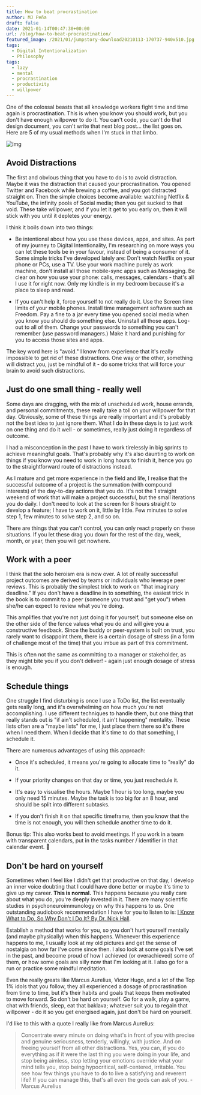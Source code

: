 ```yaml
---
title: How to beat procrastination
author: MJ Peña
draft: false
date: 2021-01-14T00:47:30+00:00
url: /blog/how-to-beat-procrastination/
featured_image: /2021/01/jumpstory-download20210113-170737-940x510.jpg
tags:
  - Digital Intentionalization
  - Philosophy
tags:
  - lazy
  - mental
  - procrastination
  - productivity
  - willpower
---
```


One of the colossal beasts that all knowledge workers fight time and time again is procrastination. This is when you know you should work, but you don't have enough willpower to do it. You can't code, you can't do that design document, you can't write that next blog post... the list goes on. Here are 5 of my usual methods when I'm stuck in that limbo.

![img](/2021/01/jumpstory-download20210113-170737-1024x682.jpg)

## Avoid Distractions

The first and obvious thing that you have to do is to avoid distraction. Maybe it was the distraction that caused your procrastination. You opened Twitter and Facebook while brewing a coffee, and you got distracted straight on. Then the simple choices become available: watching Netflix & YouTube, the infinity pools of Social media; then you get sucked to that void. These take willpower, and if you let it get to you early on, then it will stick with you until it depletes your energy.

I think it boils down into two things:

- Be intentional about how you use these devices, apps, and sites. As part of my journey to Digital Intentionality, I'm researching on more ways you can let these tools be in your favour, instead of being a consumer of it. Some simple tricks I've developed lately are: Don't watch Netflix on your phone or PCs, use a TV. Use your work machine purely as work machine, don't install all those mobile-sync apps such as Messaging. Be clear on how you use your phone: calls, messages, calendars - that's all I use it for right now. Only my kindle is in my bedroom because it's a place to sleep and read.

- If you can't help it, force yourself to not really do it. Use the Screen time limits of your mobile phones. Install time management software such as Freedom. Pay a fine to a jar every time you opened social media when you know you should do something else. Uninstall all those apps. Log-out to all of them. Change your passwords to something you can't remember (use password managers.) Make it hard and punishing for you to access those sites and apps.

The key word here is "avoid." I know from experience that it's really impossible to get rid of these distractions. One way or the other, something will distract you, just be mindful of it - do some tricks that will force your brain to avoid such distractions.

## Just do one small thing - really well

Some days are dragging, with the mix of unscheduled work, house errands, and personal commitments, these really take a toll on your willpower for that day. Obviously, some of these things are really important and it's probably not the best idea to just ignore them. What I do in these days is to just work on one thing and do it well - or sometimes, really just doing it regardless of outcome.

I had a misconception in the past I have to work tirelessly in big sprints to achieve meaningful goals. That's probably why it's also daunting to work on things if you know you need to work in long hours to finish it, hence you go to the straightforward route of distractions instead.

As I mature and get more experience in the field and life, I realise that the successful outcome of a project is the summation (with compound interests) of the day-to-day actions that you do. It's not the 1 straight weekend of work that will make a project successful, but the small iterations you do daily. I don't need to look at the screen for 8 hours straight to develop a feature; I have to work on it, little by little. Few minutes to solve step 1, few minutes to solve step 2, and so on.

There are things that you can't control, you can only react properly on these situations. If you let these drag you down for the rest of the day, week, month, or year, then you will get nowhere.

## Work with a peer

I think that the solo heroism era is now over. A lot of really successful project outcomes are derived by teams or individuals who leverage peer reviews. This is probably the simplest trick to work on "that imaginary deadline." If you don't have a deadline in to something, the easiest trick in the book is to commit to a peer (someone you trust and "get you") when she/he can expect to review what you're doing.

This amplifies that you're not just doing it for yourself, but someone else on the other side of the fence values what you do and will give you a constructive feedback. Since the buddy or peer-system is built on trust, you rarely want to disappoint them, there is a certain dosage of stress (in a form of challenge most of the time) that you imbue as part of this commitment.

This is often not the same as committing to a manager or stakeholder, as they might bite you if you don't deliver! - again just enough dosage of stress is enough.

## Schedule things

One struggle I find disturbing is once I use a ToDo list, the list eventually gets really long, and it's overwhelming on how much you're not accomplishing. I use different techniques to handle them, but one thing that really stands out is "if ain't scheduled, it ain't happening" mentality. These lists often are a "maybe lists" for me, I just place them there so it's there when I need them. When I decide that it's time to do that something, I schedule it.

There are numerous advantages of using this approach:

- Once it's scheduled, it means you're going to allocate time to "really" do it.

- If your priority changes on that day or time, you just reschedule it.

- It's easy to visualise the hours. Maybe 1 hour is too long, maybe you only need 15 minutes. Maybe the task is too big for an 8 hour, and should be split into different subtasks.

- If you don't finish it on that specific timeframe, then you know that the time is not enough, you will then schedule another time to do it.

Bonus tip: This also works best to avoid meetings. If you work in a team with transparent calendars, put in the tasks number / identifier in that calendar event. 🙂

## Don't be hard on yourself

Sometimes when I feel like I didn't get that productive on that day, I develop an inner voice doubting that I could have done better or maybe it's time to give up my career. **This is normal.** This happens because you really care about what you do, you're deeply invested in it. There are many scientific studies in psychoneuroimmunology on why this happens to us. One outstanding audiobook recommendation I have for you to listen to is: [I Know What to Do, So Why Don't I Do It? By Dr. Nick Hall](https://www.audible.com.au/pd/I-Know-What-to-Do-So-Why-Dont-I-Do-It-Audiobook/B00NMVRRCS).

Establish a method that works for you, so you don't hurt yourself mentally (and maybe physically) when this happens. Whenever this experience happens to me, I usually look at my old pictures and get the sense of nostalgia on how far I've come since then. I also look at some goals I've set in the past, and become proud of how I achieved (or overachieved) some of them, or how some goals are silly now that I'm looking at it. I also go for a run or practice some mindful meditation.

Even the really greats like Marcus Aurelius, Victor Hugo, and a lot of the Top 1% idols that you follow, they all experienced a dosage of procrastination from time to time, but it's their habits and goals that keeps them motivated to move forward. So don't be hard on yourself. Go for a walk, play a game, chat with friends, sleep, eat that baklava; whatever suit you to regain that willpower - do it so you get energised again, just don't be hard on yourself.

I'd like to this with a quote I really like from Marcus Aurelius:

> Concentrate every minute on doing what's in front of you with precise and genuine seriousness, tenderly, willingly, with justice. And on freeing yourself from all other distractions. Yes, you can, if you do everything as if it were the last thing you were doing in your life, and stop being aimless, stop letting your emotions override what your mind tells you, stop being hypocritical, self-centered, irritable. You see how few things you have to do to live a satisfying and reverent life? If you can manage this, that's all even the gods can ask of you. -Marcus Aurelius
